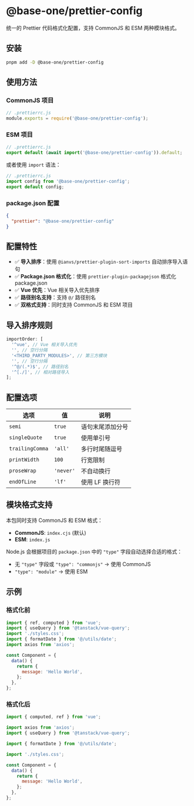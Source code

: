 # @base-one/prettier-config

统一的 Prettier 代码格式化配置，支持 CommonJS 和 ESM 两种模块格式。

## 安装

```bash
pnpm add -D @base-one/prettier-config
```

## 使用方法

### CommonJS 项目

```js
// .prettierrc.js
module.exports = require('@base-one/prettier-config');
```

### ESM 项目

```js
// .prettierrc.js
export default (await import('@base-one/prettier-config')).default;
```

或者使用 `import` 语法：

```js
// .prettierrc.js
import config from '@base-one/prettier-config';
export default config;
```

### package.json 配置

```json
{
  "prettier": "@base-one/prettier-config"
}
```

## 配置特性

- ✅ **导入排序**：使用 `@ianvs/prettier-plugin-sort-imports` 自动排序导入语句
- ✅ **Package.json 格式化**：使用 `prettier-plugin-packagejson` 格式化 package.json
- ✅ **Vue 优先**：Vue 相关导入优先排序
- ✅ **路径别名支持**：支持 `@/` 路径别名
- ✅ **双格式支持**：同时支持 CommonJS 和 ESM 项目

## 导入排序规则

```js
importOrder: [
  '^vue', // Vue 相关导入优先
  '', // 空行分隔
  '<THIRD_PARTY_MODULES>', // 第三方模块
  '', // 空行分隔
  '^@/(.*)$', // 路径别名
  '^[./]', // 相对路径导入
];
```

## 配置选项

| 选项            | 值        | 说明             |
| --------------- | --------- | ---------------- |
| `semi`          | `true`    | 语句末尾添加分号 |
| `singleQuote`   | `true`    | 使用单引号       |
| `trailingComma` | `'all'`   | 多行时尾随逗号   |
| `printWidth`    | `100`     | 行宽限制         |
| `proseWrap`     | `'never'` | 不自动换行       |
| `endOfLine`     | `'lf'`    | 使用 LF 换行符   |

## 模块格式支持

本包同时支持 CommonJS 和 ESM 格式：

- **CommonJS**: `index.cjs` (默认)
- **ESM**: `index.js`

Node.js 会根据项目的 `package.json` 中的 `"type"` 字段自动选择合适的格式：

- 无 `"type"` 字段或 `"type": "commonjs"` → 使用 CommonJS
- `"type": "module"` → 使用 ESM

## 示例

### 格式化前

```js
import { ref, computed } from 'vue';
import { useQuery } from '@tanstack/vue-query';
import './styles.css';
import { formatDate } from '@/utils/date';
import axios from 'axios';

const Component = {
  data() {
    return {
      message: 'Hello World',
    };
  },
};
```

### 格式化后

```js
import { computed, ref } from 'vue';

import axios from 'axios';
import { useQuery } from '@tanstack/vue-query';

import { formatDate } from '@/utils/date';

import './styles.css';

const Component = {
  data() {
    return {
      message: 'Hello World',
    };
  },
};
```

